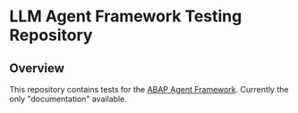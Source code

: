 # LLM Agent Framework Testing Repository

## Overview

This repository contains tests for the [ABAP Agent Framework](https://github.com/abap-ai/llm_agent). Currently the only "documentation" available. 